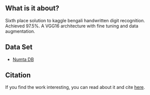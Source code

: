 ## What is it about?

Sixth place solution to kaggle bengali handwritten digit recognition. Achieved 97.5%. A VGG16 architecture with fine tuning and data augmentation. 

## Data Set  
* [Numta DB](https://www.kaggle.com/c/numta/data)

## Citation

If you find the work interesting, you can read about it and cite [here](https://www.researchgate.net/publication/326989744_Unconventional_Wisdom_A_New_Transfer_Learning_Approach_Applied_to_Bengali_Numeral_Classification).

